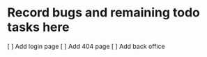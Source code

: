 # Record bugs and remaining todo tasks here

[ ] Add login page
[ ] Add 404 page
[ ] Add back office
